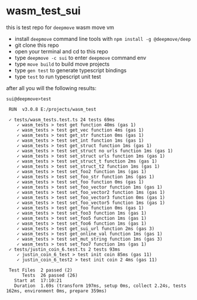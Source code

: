 # wasm_test_sui

this is test repo for `deepmove` wasm move vm

* install `deepmove` command line tools with `npm install -g @deepmove/deep`
* git clone this repo
* open your terminal and cd to this repo
* type `deepmove -c sui` to enter `deepmove` command env
* type `move build` to build move projects
* type `gen test` to generate typescript bindings
* type `test` to run typescript unit test

after all you will the following results:  

```
sui@deepmove>test

 RUN  v3.0.8 E:/projects/wasm_test

 ✓ tests/wasm_tests.test.ts 24 tests 69ms
    ✓ wasm_tests > test get function 40ms (gas 1)
    ✓ wasm_tests > test get_vec function 4ms (gas 1)
    ✓ wasm_tests > test get_str function 0ms (gas 1)
    ✓ wasm_tests > test set_int function 1ms (gas 1)
    ✓ wasm_tests > test get_struct function 1ms (gas 1)
    ✓ wasm_tests > test set_struct no urls function 1ms (gas 1)
    ✓ wasm_tests > test set_struct urls function 1ms (gas 1)
    ✓ wasm_tests > test set_struct_t function 2ms (gas 1)
    ✓ wasm_tests > test set_struct_t2 function 1ms (gas 1)
    ✓ wasm_tests > test set_foo2 function 1ms (gas 1)
    ✓ wasm_tests > test set_foo_str function 1ms (gas 1)
    ✓ wasm_tests > test set_foo function 0ms (gas 1)
    ✓ wasm_tests > test set_foo_vector function 1ms (gas 1)
    ✓ wasm_tests > test set_foo_vector2 function 1ms (gas 1)
    ✓ wasm_tests > test set_foo_vector3 function 0ms (gas 1)
    ✓ wasm_tests > test set_foo_vector5 function 1ms (gas 1)
    ✓ wasm_tests > test get_foo function 0ms (gas 1)
    ✓ wasm_tests > test set_foo3 function 1ms (gas 1)
    ✓ wasm_tests > test set_foo5 function 1ms (gas 1)
    ✓ wasm_tests > test set_foo6 function 1ms (gas 1)
    ✓ wasm_tests > test get_sui_url function 2ms (gas 3)
    ✓ wasm_tests > test get_online_val function 1ms (gas 1)
    ✓ wasm_tests > test set_mut_string function 1ms (gas 3)
    ✓ wasm_tests > test set_foo7 function 1ms (gas 1)
 ✓ tests/justin_coin_6.test.ts 2 tests 93ms
    ✓ justin_coin_6_test > test init coin 85ms (gas 11)
    ✓ justin_coin_6_test2 > test init coin 2 4ms (gas 11)

 Test Files  2 passed (2)
      Tests  26 passed (26)
   Start at  17:10:21
   Duration  1.69s (transform 197ms, setup 0ms, collect 2.24s, tests 162ms, environment 0ms, prepare 359ms)
```